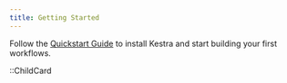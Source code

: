 ```yaml
---
title: Getting Started
---
```


Follow the [Quickstart Guide](./01.quickstart.md) to install Kestra and start building your first workflows.

::ChildCard
